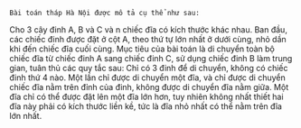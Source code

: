 
	Bài toán tháp Hà Nội được mô tả cụ thể như sau:
Cho 3 cây đinh A, B và C và n chiếc đĩa có kích thước khác nhau. Ban đầu, các chiếc đinh được đặt ở cột A, theo thứ tự lớn nhất ở dưới cùng, nhỏ dần khi đến chiếc đĩa cuối cùng.
	Mục tiêu của bài toán là di chuyển toàn bộ chiếc đĩa từ chiếc đinh A sang chiếc đinh C, sử dụng chiếc đinh B làm trung gian, tuân thủ các quy tắc sau:
  Chỉ có 3 đinh để di chuyển, không có chiếc đinh thứ 4 nào.
  Một lần chỉ được di chuyển một đĩa, và chỉ được di chuyển chiếc đĩa nằm trên đỉnh của đinh, không được di chuyển đĩa nằm giữa.
  Một đĩa chỉ có thể được đặt lên một đĩa lớn hơn, tuy nhiên không nhất thiết hai đĩa này phải có kích thước liền kề, tức là đĩa nhỏ nhất có thể nằm trên đĩa lớn nhất.
